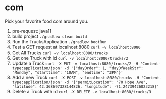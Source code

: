 # com
Pick your favorite food com around you. 

1. pre-request: java11
2. build project `./gradlew clean build`
3. Run the TrucksApplication `./gradlew bootRun`
4. Test a GET request at localhost:8080 `curl -v localhost:8080`
5. Get All Trucks `curl -v localhost:8080/trucks`
6. Get one Truck with id `curl -v localhost:8080/trucks/2`
7. Update a Truck `curl -X PUT -v localhost:8080/trucks/2 -H 'Content-type:application/json' -d '{"dayOrder": 1, "dayOfWeekStr": "Monday", "starttime": "10AM", "endtime": "3PM"}'`
8. Add a new Truck `curl -X POST -v localhost:8080/trucks -H 'Content-type:application/json' -d '{"permitLocation": "70 Hope Ave", "latitude": 42.368697328144826, "longitude": -71.24739426023218}'`
9. Delete a Truck with id `curl -X DELETE -v localhost:8080/trucks/3`